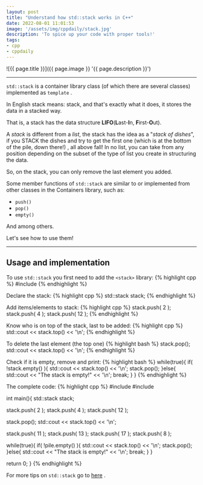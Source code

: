 ```yaml
---
layout: post
title: "Understand how std::stack works in C++"
date: 2022-08-01 11:01:53
image: '/assets/img/cppdaily/stack.jpg'
description: 'To spice up your code with proper tools!'
tags:
- cpp
- cppdaily
---
```


![{{ page.title }}]({{ page.image }} '{{ page.description }}')

---

`std::stack` is a container library class (of which there are several classes) implemented as `template` .

In English stack means: stack, and that's exactly what it does, it stores the data in a stacked way.

That is, a stack has the data structure **LIFO**(**L**ast-**I**n, **F**irst-**O**ut).

A *stack* is different from a *list*, the stack has the idea as a "*stack of dishes*", if you STACK the dishes and try to get the first one (which is at the bottom of the pile, down there!) , all above fall! In no list, you can take from any position depending on the subset of the type of list you create in structuring the data.

So, on the stack, you can only remove the last element you added.

Some member functions of `std::stack` are similar to or implemented from other classes in the Containers library, such as:
+ `push()`
+ `pop()`
+ `empty()`

And among others.

Let's see how to use them!

---

## Usage and implementation
To use `std::stack` you first need to add the `<stack>` library:
{% highlight cpp %}
#include <stack>
{% endhighlight %}

Declare the stack:
{% highlight cpp %}
std::stack<int> stack;
{% endhighlight %}

Add items/elements to stack:
{% highlight cpp %}
stack.push( 2 );
stack.push( 4 );
stack.push( 12 );
{% endhighlight %}

Know who is on top of the stack, last to be added:
{% highlight cpp %}
std::cout << stack.top() << '\n';
{% endhighlight %}

To delete the last element (the top one)
{% highlight bash %}
stack.pop();
std::cout << stack.top() << '\n';
{% endhighlight %}

Check if it is empty, remove and print:
{% highlight bash %}
while(true){
  if( !stack.empty() ){
    std::cout << stack.top() << '\n';
    stack.pop();
  }else{
    std::cout << "The stack is empty!" << '\n';
    break;
  }
}
{% endhighlight %}

The complete code:
{% highlight cpp %}
#include <iostream>
#include <stack>

int main(){
  std::stack<int> stack;

  stack.push( 2 );
  stack.push( 4 );
  stack.push( 12 );

  stack.pop();
  std::cout << stack.top() << '\n';

  stack.push( 11 );
  stack.push( 13 );
  stack.push( 17 );
  stack.push( 8 );

  while(true){
    if( !pile.empty() ){
      std::cout << stack.top() << '\n';
      stack.pop();
    }else{
      std::cout << "The stack is empty!" << '\n';
      break;
    }
  }

  return 0;
}
{% endhighlight %}

For more tips on `std::stack` go to [here](https://en.cppreference.com/w/cpp/container/stack) .



